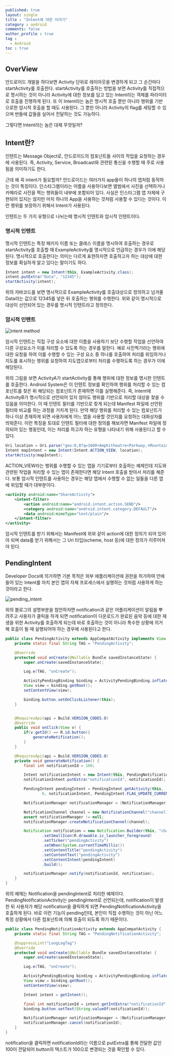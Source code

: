 ```yaml
---
published: true
layout: single
title : "Intent에 대한 이야기"
category : android
comments: false
author_profile : true
tag : 
  - Android
toc : true
---
```


## OverView

안드로이드 개발을 하다보면 Activity 단위로 레이아웃을 변경하게 되고 그 순간마다 startActivity를 호출한다. startActivity를 호출하는 방법을 보면 Activity를 직접적으로 명시하는 것이 아니라 Activity에 대한 정보를 담고 있는 Intent라는 객체를 파라미터로 호출을 진행하게 된다. 또 이 Intent라는 놈은 명시적 호출 뿐만 아니라 행위를 기반으로한 암시적 호출을 할 때도 사용된다. 그 뿐만 아니라 Activity의 flag를 세팅할 수 있으며 번들에 값들을 실어서 전달하는 것도 가능하다. 

그렇다면 Intent라는 놈은 대체 무엇일까? 

## Intent란?

인텐트는 Message Object로, 안드로이드의 컴포넌트들 사이의 작업을 요청하는 경우에 사용된다. 즉, Activity, Service, Broadcast와 관련된 통신을 수행할 때 주로 사용됨을 의미하기도 한다.

근데 왜 꼭 intent가 필요할까? 안드로이드는 여러가지 app들이 하나의 앱처럼 동작하는 것이 특징이다. 인스타그램이라는 어플을 사용하다보면 앨범에서 사진을 선택하거나 카메라로 사진을 찍는 행위들이 내부에 포함되어 있다. 사실은 인스타그램 앱 자체에 구현되어 있지는 않지만 마치 하나의 App을 사용하는 것처럼 사용할 수 있다는 것이다. 이런 행위를 보장하기 위해서 Intent가 사용된다.

인텐트는 두 가지 유형으로 나뉘는떼 명시적 인텐트와 암시적 인텐트이다. 

### 명시적 인텐트

명시적 인텐트는 특정 패키지 이름 또는 클래스 이름을 명시하여 호출하는 경우로 startActivity를 호출할 때 ExampleActivity를 명시적으로 언급하는 경우가 이에 해당된다. 명시적으로 호출한다는 의미는 다르게 표현하자면 호출하고자 하는 대상에 대한 정보를 확실하게 알고 있다는 말이기도 하다. 

```java
Intent intent = new Intent(this, ExampleActivity.class);
intent.putExtra("Data", "12345");
startActivity(intent);
```

위의 자바코드를 보면 명시적으로 ExampleActivity를 호출대상으로 정의하고 넘겨줄 Data라는 값으로 12345를 넣은 뒤 호출하는 행위를 수행한다. 위와 같이 명시적으로 대상이 선언되어 있는 경우를 명시적 인텐트라고 정의한다.

### 암시적 인텐트

![intent method](https://developer.android.com/images/components/intent-filters_2x.png?hl=ko)

암시적 인텐트는 직접 구성 요소에 대한 이름을 사용하기 보단 수행할 작업을 선언하여 다른 구성요소가 이를 처리할 수 있도록 하는 경우를 말한다. 예로 사진찍기라는 행위에 대한 요청을 하여 이를 수행할 수 있는 구성 요소 중 하나를 호출하여 처리를 위임하거나 지도를 표시하는 행위를 요청하여 지도앱으로부터 처리를 수행하도록 하는 경우가 이에 해당된다. 

위의 그림을 보면 ActivityA가 startActivity를 통해 행위에 대한 정보를 명시한 인텐트를 호출한다. Android System은 이 인텐트 정보를 확인하여 행위를 처리할 수 있는 컴포넌트를 찾은 뒤 해당되는 컴포넌트가 존재하면 이를 실행해준다. 즉, Intent에 ActivityB가 명시적으로 선언되어 있지 않아도 행위를 기반으로 처리할 대상을 찾을 수 있음을 의미한다. 이 때 인텐트 필터를 기반으로 찾게 되는데 Manifest 파일에 선언된 필터와 비교를 하는 과정을 거치게 된다. 만약 해당 행위를 처리할 수 있는 컴포넌트가 하나 이상 존재하게 되면 사용자에게 어느 앱을 사용할 것인지를 요청하는 대화상자를 띄워준다. 이런 특징을 토대로 인텐트 필터에 대한 정의를 해보자면 Manifest 파일에 정의되어 있는 행동인데, 이는 처리를 하고자 하는 유형을 나타내기 위해 사용된다고 할 수 있다. 

```java
Uri location = Uri.parse("geo:0,0?q=1600+Amphitheatre+Parkway,+Mountain+View,+California");
Intent mapIntent = new Intent(Intent.ACTION_VIEW, location);
startActivity(mapIntent);
```

ACTION_VIEW라는 행위를 수행할 수 있는 앱을 기기로부터 호출하는 예제인데 지도와 관련된 작업을 처리할 수 있는 앱이 존재한다면 해당 Intent 호출을 받아서 처리를 해준다. 보통 암시적 인텐트를 사용하는 경우는 해당 앱에서 수행할 수 없는 일들을 다른 앱에 위임할 때가 대부분이다.

```xml
<activity android:name="ShareActivity">
    <intent-filter>
        <action android:name="android.intent.action.SEND"/>
        <category android:name="android.intent.category.DEFAULT"/>
        <data android:mimeType="text/plain"/>
    </intent-filter>
</activity>
```

암시적 인텐트를 받기 위해서는 Manifest에 위와 같이 action에 대한 정의가 되어 있어야 되며 data를 받기 위해서는 그 Uri 타입(scheme, host 등)에 대한 정의가 이루어져야 된다.

## PendingIntent

Developer Docs에 의거하면 기본 목적은 외부 애플리케이션에 권한을 허가하여 안에 들어 있는 Intent를 마치 본인 앱의 자체 프로세스에서 실행하는 것처럼 사용하게 하는 것이라고 한다. 

![pending_intent](https://parkho79.tistory.com/38)

위의 블로그의 설명부분을 첨언하자면 notification과 같은 어플리케이션이 알림을 뿌려주고 사용자가 클릭을 하게 되면 notification이 다운로드가 완료된 음악 등에 대한 재생을 위한 Activity를 호출하게 되는데 바로 호출하는 것이 아니라 특수한 상황에 의거해 호출이 될 때 실행되어야 하는 경우에 사용된다고 한다. 

```java
public class PendingActivity extends AppCompatActivity implements View.OnClickListener {
    private static final String TAG = "PendingActivity";

    @Override
    protected void onCreate(@Nullable Bundle savedInstanceState) {
        super.onCreate(savedInstanceState);

        Log.e(TAG, "onCreate");

        ActivityPendingBinding binding = ActivityPendingBinding.inflate(getLayoutInflater());
        View view = binding.getRoot();
        setContentView(view);

        binding.button.setOnClickListener(this);
    }


    @RequiresApi(api = Build.VERSION_CODES.O)
    @Override
    public void onClick(View v) {
        if(v.getId() == R.id.button){
            generateNotification();
        }
    }

    @RequiresApi(api = Build.VERSION_CODES.O)
    private void generateNotification() {
        final int notificationId = 100;

        Intent notificationIntent = new Intent(this, PendingNotificationActivity.class);
        notificationIntent.putExtra("notificationId", notificationId);

        PendingIntent pendingIntent = PendingIntent.getActivity(this,
                0, notificationIntent, PendingIntent.FLAG_UPDATE_CURRENT);

        NotificationManager notificationManager = (NotificationManager) getSystemService(NOTIFICATION_SERVICE);

        NotificationChannel channel = new NotificationChannel("channelId", "pendingActivity", NotificationManager.IMPORTANCE_DEFAULT);
        assert notificationManager != null;
        notificationManager.createNotificationChannel(channel);

        Notification notification = new Notification.Builder(this, "channelId")
                .setSmallIcon(R.drawable.ic_launcher_foreground)
                .setTicker("pendingActivity")
                .setWhen(System.currentTimeMillis())
                .setContentTitle("pendingActivity")
                .setContentText("pendingActivity")
                .setContentIntent(pendingIntent)
                .build();

        notificationManager.notify(notificationId, notification);
    }
}
```

위의 예제는 Notification을 pendingIntent로 처리한 예제이다. PendingNotificationActivity는 pendingIntent로 선언되는데, notification이 발생한 뒤 사용자가 해당 notification을 클릭하게 되면 PendingNotificationActivity을 호출하게 된다. 바로 이런 기능이 pending인데, 본인이 직접 수행하는 것이 아닌 어느 특정 상황에서 다른 컴포넌트에 의해 호출이 되도록 하기 때문이다.

```java
public class PendingNotificationActivity extends AppCompatActivity {
    private static final String TAG = "PendingNotificationActivity";

    @SuppressLint("LongLogTag")
    @Override
    protected void onCreate(@Nullable Bundle savedInstanceState) {
        super.onCreate(savedInstanceState);

        Log.e(TAG, "onCreate");

        ActivityPendingBinding binding = ActivityPendingBinding.inflate(getLayoutInflater());
        View view = binding.getRoot();
        setContentView(view);

        Intent intent = getIntent();

        final int notificationId = intent.getIntExtra("notificationId", 0);
        binding.button.setText(String.valueOf(notificationId));

        NotificationManager notificationManager = (NotificationManager) getSystemService(NOTIFICATION_SERVICE);
        notificationManager.cancel(notificationId);
    }
}
```

notification을 클릭하면 notificationId라는 이름으로 putExtra를 통해 전달한 값인 100이 전달되어 button의 텍스트가 100으로 변경되는 것을 확인할 수 있다.



